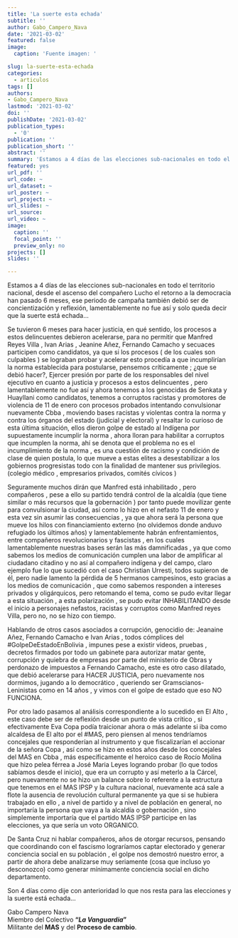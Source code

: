 ```yaml
---
title: 'La suerte esta echada'
subtitle: ''
author: Gabo_Campero_Nava
date: '2021-03-02'
featured: false
image:
  caption: 'Fuente imagen: '

slug: la-suerte-esta-echada
categories:
  - articulos
tags: []
authors:
- Gabo_Campero_Nava
lastmod: '2021-03-02'
doi: ''
publishDate: '2021-03-02'
publication_types:
  - '0'
publication: ''
publication_short: ''
abstract: ''
summary: 'Estamos a 4 días de las elecciones sub-nacionales en todo el territorio nacional, desde el ascenso del compañero Lucho  el retorno a la democracia han pasado 6 meses'
featured: yes
url_pdf: ''
url_code: ~
url_dataset: ~
url_poster: ~
url_project: ~
url_slides: ~
url_source: 
url_video: ~
image:
  caption: ''
  focal_point: ''
  preview_only: no
projects: []
slides: ''

---
```


Estamos a 4 días de las elecciones sub-nacionales en todo el territorio nacional, desde el ascenso del compañero Lucho  el retorno a la democracia han pasado 6 meses, ese periodo de campaña también debió ser de concientización y reflexión, lamentablemente no fue así y solo queda decir que  la suerte está echada…

Se tuvieron 6 meses para hacer justicia, en qué sentido, los procesos a estos delincuentes  debieron acelerarse,  para no permitir que  Manfred Reyes Villa , Ivan Arias , Jeanine Añez, Fernando Camacho  y secuaces participen como candidatos, ya que si los procesos ( de los cuales son culpables ) se lograban probar y acelerar  esto procedía a que incumplirían  la norma  establecida para postularse, pensemos críticamente ;  ¿que se debió hacer?, Ejercer   presión por parte de los responsables del nivel ejecutivo en cuanto a justicia y procesos a estos delincuentes , pero lamentablemente no fue así y ahora tenemos a los genocidas de Senkata y Huayllani como candidatos, tenemos a corruptos racistas y promotores de violencia de 11 de enero con procesos probados intentando convulsionar nuevamente Cbba , moviendo bases racistas y violentas contra la norma y contra los órganos del estado (judicial y electoral)  y resaltar lo curioso de esta última situación, ellos  dieron golpe de estado al Indígena por supuestamente incumplir la norma , ahora lloran para habilitar a corruptos que incumplen la norma, ahí se denota que el problema no es el incumplimiento de la norma ,  es una cuestión de  racismo y condición de clase de quien postula, lo que mueve a estas elites a desestabilizar a los gobiernos progresistas  todo con la finalidad de mantener sus privilegios.(colegio médico , empresarios privados, comités cívicos )    

Seguramente muchos dirán que Manfred está inhabilitado , pero compañeros , pese a ello su partido tendrá control de la alcaldía (que tiene similar o más recursos que la gobernación ) por tanto puede movilizar gente para convulsionar la ciudad, así  como lo hizo en el nefasto 11 de enero y esta vez sin asumir las consecuencias , ya que ahora será la persona que mueve los hilos con financiamiento externo (no olvidemos donde anduvo refugiado los últimos años)  y lamentablemente habrán enfrentamientos, entre compañeros revolucionarios y fascistas , en los cuales lamentablemente nuestras bases serán las más damnificadas , ya que como sabemos los medios de comunicación cumplen una labor de amplificar al ciudadano citadino y no así al compañero indígena y del campo, claro ejemplo fue lo que sucedió con el caso Christian Urresti, todos supieron de él, pero nadie lamento la pérdida de 5 hermanos campesinos, esto gracias a los medios de comunicación , que como sabemos responden a intereses privados y oligárquicos, pero retomando el tema, como se pudo evitar llegar a esta situación , a esta polarización , se pudo evitar INHABILITANDO desde el inicio a personajes nefastos, racistas  y corruptos como Manfred reyes Villa, pero no, no se hizo con tiempo. 

Hablando de otros casos asociados a corrupción, genocidio de:  Jeanaine Añez, Fernando Camacho e Ivan Arias , todos cómplices del #GolpeDeEstadoEnBolivia  , impunes pese a existir  videos, pruebas , decretos firmados por todo un gabinete para autorizar matar gente, corrupción y quiebra de empresas por parte del ministerio de Obras y perdonazo de impuestos a Fernando Camacho, este es otro caso dilatado, que debió acelerarse para HACER JUSTICIA, pero nuevamente nos dormimos, jugando a lo democrático , queriendo ser Gramscianos- Leninistas como en 14 años , y vimos con el golpe de estado que eso NO FUNCIONA.

Por otro lado pasamos al análisis correspondiente a lo sucedido en El Alto , este caso debe ser de reflexión desde un punto de vista crítico , si efectivamente Eva Copa podía traicionar ahora o más adelante si iba como alcaldesa de El alto por el #MAS, pero piensen al menos tendríamos concejales que responderían al instrumento y que fiscalizarían el accionar de la señora Copa , así como se hizo en estos años desde los concejales del MAS en Cbba , más específicamente el heroico caso de Rocío Molina que hizo pelea férrea a José Maria Leyes logrando probar (lo que todos sabíamos desde el inicio), que era un corrupto y así meterlo  a la Cárcel, pero nuevamente no se hizo un balance sobre lo referente a la estructura que tenemos en el MAS IPSP y la cultura nacional, nuevamente acá sale a flote la ausencia de revolución cultural permanente ya que si se hubiera trabajado en ello , a nivel de partido y a nivel de población en general, no importaría la persona que vaya a la alcaldía  o gobernación , sino simplemente importaría que el partido MAS IPSP participe en las elecciones, ya que sería un voto ORGANICO.

De Santa Cruz ni hablar compañeros, años de otorgar recursos, pensando que coordinando con el fascismo lograríamos captar electorado y generar conciencia social en su población , el golpe nos demostró nuestro error, a partir de ahora debe analizarse muy seriamente (cosa que incluso yo desconozco) como generar mínimamente conciencia social en dicho departamento.

Son 4 días como dije con anterioridad lo que nos resta para las elecciones y la suerte está echada… 

Gabo Campero Nava<br>
Miembro del Colectivo **“*La Vanguardia*”**<br>
Militante del **MAS** y del **Proceso de cambio**.<br>


